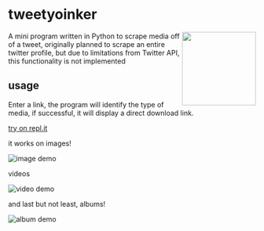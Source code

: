 # tweetyoinker

<img src="https://static.wikia.nocookie.net/yokaiwatch/images/7/7f/Yoink_Art.jpg" width="150px" align="right"></img>

A mini program written in Python to scrape media off of a tweet, originally planned to scrape an entire twitter profile, but due to limitations from Twitter API, this functionality is not implemented

## usage

Enter a link, the program will identify the type of media, if successful, it will display a direct download link.

[try on repl.it](https://repl.it/@mattlab/tweetyoinker)

it works on images!

![image demo](https://a.pomf.cat/bexons.png)

videos

![video demo](https://a.pomf.cat/rcfuly.png)

and last but not least, albums!

![album demo](https://a.pomf.cat/skibuw.png)
